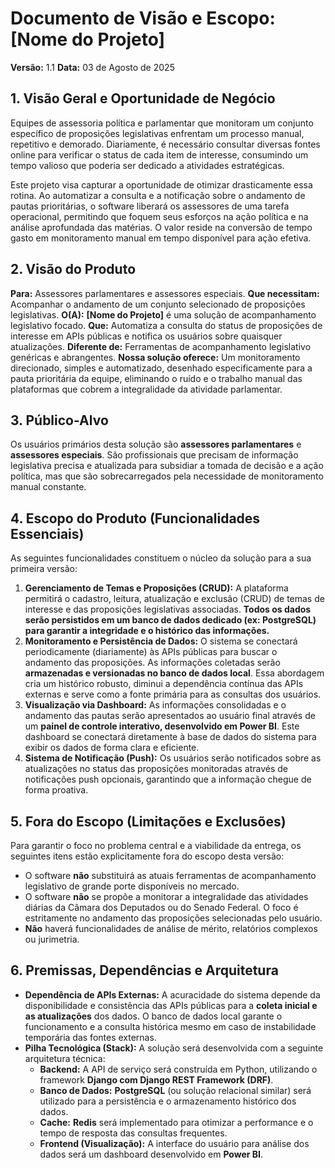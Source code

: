 # Documento de Visão e Escopo: [Nome do Projeto]

**Versão:** 1.1
**Data:** 03 de Agosto de 2025

## 1. Visão Geral e Oportunidade de Negócio

Equipes de assessoria política e parlamentar que monitoram um conjunto específico de proposições legislativas enfrentam um processo manual, repetitivo e demorado. Diariamente, é necessário consultar diversas fontes online para verificar o status de cada item de interesse, consumindo um tempo valioso que poderia ser dedicado a atividades estratégicas.

Este projeto visa capturar a oportunidade de otimizar drasticamente essa rotina. Ao automatizar a consulta e a notificação sobre o andamento de pautas prioritárias, o software liberará os assessores de uma tarefa operacional, permitindo que foquem seus esforços na ação política e na análise aprofundada das matérias. O valor reside na conversão de tempo gasto em monitoramento manual em tempo disponível para ação efetiva.

## 2. Visão do Produto

**Para:** Assessores parlamentares e assessores especiais.
**Que necessitam:** Acompanhar o andamento de um conjunto selecionado de proposições legislativas.
**O(A):** **[Nome do Projeto]** é uma solução de acompanhamento legislativo focado.
**Que:** Automatiza a consulta do status de proposições de interesse em APIs públicas e notifica os usuários sobre quaisquer atualizações.
**Diferente de:** Ferramentas de acompanhamento legislativo genéricas e abrangentes.
**Nossa solução oferece:** Um monitoramento direcionado, simples e automatizado, desenhado especificamente para a pauta prioritária da equipe, eliminando o ruído e o trabalho manual das plataformas que cobrem a integralidade da atividade parlamentar.

## 3. Público-Alvo

Os usuários primários desta solução são **assessores parlamentares** e **assessores especiais**. São profissionais que precisam de informação legislativa precisa e atualizada para subsidiar a tomada de decisão e a ação política, mas que são sobrecarregados pela necessidade de monitoramento manual constante.

## 4. Escopo do Produto (Funcionalidades Essenciais)

As seguintes funcionalidades constituem o núcleo da solução para a sua primeira versão:

1.  **Gerenciamento de Temas e Proposições (CRUD):** A plataforma permitirá o cadastro, leitura, atualização e exclusão (CRUD) de temas de interesse e das proposições legislativas associadas. **Todos os dados serão persistidos em um banco de dados dedicado (ex: PostgreSQL) para garantir a integridade e o histórico das informações.**
2.  **Monitoramento e Persistência de Dados:** O sistema se conectará periodicamente (diariamente) às APIs públicas para buscar o andamento das proposições. As informações coletadas serão **armazenadas e versionadas no banco de dados local**. Essa abordagem cria um histórico robusto, diminui a dependência contínua das APIs externas e serve como a fonte primária para as consultas dos usuários.
3.  **Visualização via Dashboard:** As informações consolidadas e o andamento das pautas serão apresentados ao usuário final através de um **painel de controle interativo, desenvolvido em Power BI**. Este dashboard se conectará diretamente à base de dados do sistema para exibir os dados de forma clara e eficiente.
4.  **Sistema de Notificação (Push):** Os usuários serão notificados sobre as atualizações no status das proposições monitoradas através de notificações push opcionais, garantindo que a informação chegue de forma proativa.

## 5. Fora do Escopo (Limitações e Exclusões)

Para garantir o foco no problema central e a viabilidade da entrega, os seguintes itens estão explicitamente fora do escopo desta versão:

* O software **não** substituirá as atuais ferramentas de acompanhamento legislativo de grande porte disponíveis no mercado.
* O software **não** se propõe a monitorar a integralidade das atividades diárias da Câmara dos Deputados ou do Senado Federal. O foco é estritamente no andamento das proposições selecionadas pelo usuário.
* **Não** haverá funcionalidades de análise de mérito, relatórios complexos ou jurimetria.

## 6. Premissas, Dependências e Arquitetura

* **Dependência de APIs Externas:** A acuracidade do sistema depende da disponibilidade e consistência das APIs públicas para a **coleta inicial e as atualizações** dos dados. O banco de dados local garante o funcionamento e a consulta histórica mesmo em caso de instabilidade temporária das fontes externas.
* **Pilha Tecnológica (Stack):** A solução será desenvolvida com a seguinte arquitetura técnica:
    * **Backend:** A API de serviço será construída em Python, utilizando o framework **Django com Django REST Framework (DRF)**.
    * **Banco de Dados:** **PostgreSQL** (ou solução relacional similar) será utilizado para a persistência e o armazenamento histórico dos dados.
    * **Cache:** **Redis** será implementado para otimizar a performance e o tempo de resposta das consultas frequentes.
    * **Frontend (Visualização):** A interface do usuário para análise dos dados será um dashboard desenvolvido em **Power BI**.
